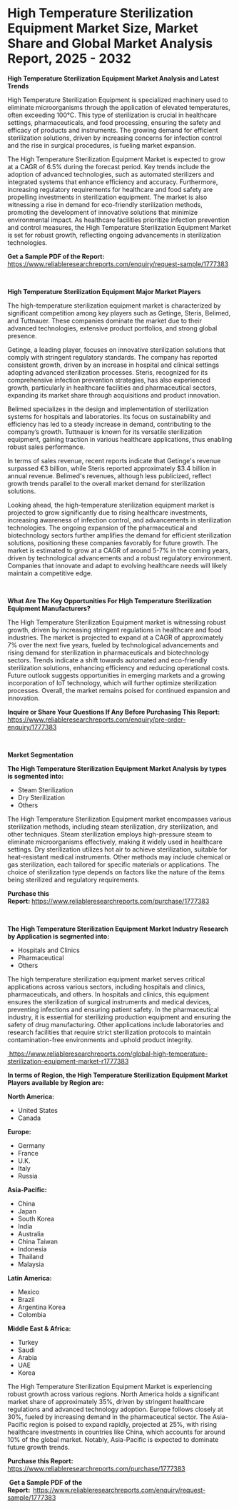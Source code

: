 <p><h1>High Temperature Sterilization Equipment Market Size, Market Share and Global Market Analysis Report, 2025 - 2032</h1></p><p><strong>High Temperature Sterilization Equipment Market Analysis and Latest Trends</strong></p>
<p><p>High Temperature Sterilization Equipment is specialized machinery used to eliminate microorganisms through the application of elevated temperatures, often exceeding 100°C. This type of sterilization is crucial in healthcare settings, pharmaceuticals, and food processing, ensuring the safety and efficacy of products and instruments. The growing demand for efficient sterilization solutions, driven by increasing concerns for infection control and the rise in surgical procedures, is fueling market expansion.</p><p>The High Temperature Sterilization Equipment Market is expected to grow at a CAGR of 6.5% during the forecast period. Key trends include the adoption of advanced technologies, such as automated sterilizers and integrated systems that enhance efficiency and accuracy. Furthermore, increasing regulatory requirements for healthcare and food safety are propelling investments in sterilization equipment. The market is also witnessing a rise in demand for eco-friendly sterilization methods, promoting the development of innovative solutions that minimize environmental impact. As healthcare facilities prioritize infection prevention and control measures, the High Temperature Sterilization Equipment Market is set for robust growth, reflecting ongoing advancements in sterilization technologies.</p></p>
<p><strong>Get a Sample PDF of the Report:&nbsp;</strong> <a href="https://www.reliableresearchreports.com/enquiry/request-sample/1777383?utm_campaign=2788&utm_medium=2&utm_source=Github&utm_content=ia&utm_term=14042025&utm_id=high-temperature-sterilization-equipment">https://www.reliableresearchreports.com/enquiry/request-sample/1777383</a></p>
<p>&nbsp;</p>
<p><strong>High Temperature Sterilization Equipment Major Market Players</strong></p>
<p><p>The high-temperature sterilization equipment market is characterized by significant competition among key players such as Getinge, Steris, Belimed, and Tuttnauer. These companies dominate the market due to their advanced technologies, extensive product portfolios, and strong global presence.</p><p>Getinge, a leading player, focuses on innovative sterilization solutions that comply with stringent regulatory standards. The company has reported consistent growth, driven by an increase in hospital and clinical settings adopting advanced sterilization processes. Steris, recognized for its comprehensive infection prevention strategies, has also experienced growth, particularly in healthcare facilities and pharmaceutical sectors, expanding its market share through acquisitions and product innovation.</p><p>Belimed specializes in the design and implementation of sterilization systems for hospitals and laboratories. Its focus on sustainability and efficiency has led to a steady increase in demand, contributing to the company’s growth. Tuttnauer is known for its versatile sterilization equipment, gaining traction in various healthcare applications, thus enabling robust sales performance.</p><p>In terms of sales revenue, recent reports indicate that Getinge's revenue surpassed €3 billion, while Steris reported approximately $3.4 billion in annual revenue. Belimed's revenues, although less publicized, reflect growth trends parallel to the overall market demand for sterilization solutions.</p><p>Looking ahead, the high-temperature sterilization equipment market is projected to grow significantly due to rising healthcare investments, increasing awareness of infection control, and advancements in sterilization technologies. The ongoing expansion of the pharmaceutical and biotechnology sectors further amplifies the demand for efficient sterilization solutions, positioning these companies favorably for future growth. The market is estimated to grow at a CAGR of around 5-7% in the coming years, driven by technological advancements and a robust regulatory environment. Companies that innovate and adapt to evolving healthcare needs will likely maintain a competitive edge.</p></p>
<p>&nbsp;</p>
<p><strong>What Are The Key Opportunities For High Temperature Sterilization Equipment Manufacturers?</strong></p>
<p><p>The High Temperature Sterilization Equipment market is witnessing robust growth, driven by increasing stringent regulations in healthcare and food industries. The market is projected to expand at a CAGR of approximately 7% over the next five years, fueled by technological advancements and rising demand for sterilization in pharmaceuticals and biotechnology sectors. Trends indicate a shift towards automated and eco-friendly sterilization solutions, enhancing efficiency and reducing operational costs. Future outlook suggests opportunities in emerging markets and a growing incorporation of IoT technology, which will further optimize sterilization processes. Overall, the market remains poised for continued expansion and innovation.</p></p>
<p><strong>Inquire or Share Your Questions If Any Before Purchasing This Report:</strong> <a href="https://www.reliableresearchreports.com/enquiry/pre-order-enquiry/1777383?utm_campaign=2788&utm_medium=2&utm_source=Github&utm_content=ia&utm_term=14042025&utm_id=high-temperature-sterilization-equipment">https://www.reliableresearchreports.com/enquiry/pre-order-enquiry/1777383</a></p>
<p>&nbsp;</p>
<p><strong>Market Segmentation</strong></p>
<p><strong>The High Temperature Sterilization Equipment Market Analysis by types is segmented into:</strong></p>
<p><ul><li>Steam Sterilization</li><li>Dry Sterilization</li><li>Others</li></ul></p>
<p><p>The High Temperature Sterilization Equipment market encompasses various sterilization methods, including steam sterilization, dry sterilization, and other techniques. Steam sterilization employs high-pressure steam to eliminate microorganisms effectively, making it widely used in healthcare settings. Dry sterilization utilizes hot air to achieve sterilization, suitable for heat-resistant medical instruments. Other methods may include chemical or gas sterilization, each tailored for specific materials or applications. The choice of sterilization type depends on factors like the nature of the items being sterilized and regulatory requirements.</p></p>
<p><strong>Purchase this Report:&nbsp;</strong><a href="https://www.reliableresearchreports.com/purchase/1777383?utm_campaign=2788&utm_medium=2&utm_source=Github&utm_content=ia&utm_term=14042025&utm_id=high-temperature-sterilization-equipment">https://www.reliableresearchreports.com/purchase/1777383</a></p>
<p>&nbsp;</p>
<p><strong>The High Temperature Sterilization Equipment Market Industry Research by Application is segmented into:</strong></p>
<p><ul><li>Hospitals and Clinics</li><li>Pharmaceutical</li><li>Others</li></ul></p>
<p><p>The high temperature sterilization equipment market serves critical applications across various sectors, including hospitals and clinics, pharmaceuticals, and others. In hospitals and clinics, this equipment ensures the sterilization of surgical instruments and medical devices, preventing infections and ensuring patient safety. In the pharmaceutical industry, it is essential for sterilizing production equipment and ensuring the safety of drug manufacturing. Other applications include laboratories and research facilities that require strict sterilization protocols to maintain contamination-free environments and uphold product integrity.</p></p>
<p><a href="https://www.reliableresearchreports.com/global-high-temperature-sterilization-equipment-market-r1777383?utm_campaign=2788&utm_medium=2&utm_source=Github&utm_content=ia&utm_term=14042025&utm_id=high-temperature-sterilization-equipment">&nbsp;https://www.reliableresearchreports.com/global-high-temperature-sterilization-equipment-market-r1777383</a></p>
<p><strong>In terms of Region, the High Temperature Sterilization Equipment Market Players available by Region are:</strong></p>
<p>
    <p> <strong> North America: </strong>
        <ul>
            <li>United States</li>
            <li>Canada</li>
        </ul>
        </p> 
    <p> <strong> Europe: </strong>
        <ul>
            <li>Germany</li>
            <li>France</li>
            <li>U.K.</li>
            <li>Italy</li>
            <li>Russia</li>
        </ul>
        </p> 
    <p> <strong> Asia-Pacific: </strong>
        <ul>
            <li>China</li>
            <li>Japan</li>
            <li>South Korea</li>
            <li>India</li>
            <li>Australia</li>
            <li>China Taiwan</li>
            <li>Indonesia</li>
            <li>Thailand</li>
            <li>Malaysia</li>
        </ul>
        </p> 
    <p> <strong> Latin America: </strong>
        <ul>
            <li>Mexico</li>
            <li>Brazil</li>
            <li>Argentina Korea</li>
            <li>Colombia</li>
        </ul>
        </p> 
    <p> <strong> Middle East & Africa: </strong>
        <ul>
            <li>Turkey</li>
            <li>Saudi</li>
            <li>Arabia</li>
            <li>UAE</li>
            <li>Korea</li>
        </ul>
    </p>
    </p>
<p><p>The High Temperature Sterilization Equipment Market is experiencing robust growth across various regions. North America holds a significant market share of approximately 35%, driven by stringent healthcare regulations and advanced technology adoption. Europe follows closely at 30%, fueled by increasing demand in the pharmaceutical sector. The Asia-Pacific region is poised to expand rapidly, projected at 25%, with rising healthcare investments in countries like China, which accounts for around 10% of the global market. Notably, Asia-Pacific is expected to dominate future growth trends.</p></p>
<p><strong>Purchase this Report: </strong><a href="https://www.reliableresearchreports.com/purchase/1777383?utm_campaign=2788&utm_medium=2&utm_source=Github&utm_content=ia&utm_term=14042025&utm_id=high-temperature-sterilization-equipment">https://www.reliableresearchreports.com/purchase/1777383</a></p>
<p>&nbsp;<strong>Get a Sample PDF of the Report:&nbsp;&nbsp;</strong><a href="https://www.reliableresearchreports.com/enquiry/request-sample/1777383?utm_campaign=2788&utm_medium=2&utm_source=Github&utm_content=ia&utm_term=14042025&utm_id=high-temperature-sterilization-equipment">https://www.reliableresearchreports.com/enquiry/request-sample/1777383</a></p>
<p><strong></strong></p>
<p><p></p><p></p><p></p></p>